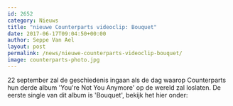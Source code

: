 ```yaml
---
id: 2652
category: Nieuws
title: "nieuwe Counterparts videoclip: Bouquet"
date: 2017-06-17T09:04:50+00:00
author: Seppe Van Ael
layout: post
permalink: /news/nieuwe-counterparts-videoclip-bouquet/
image: counterparts-photo.jpg
---
```

22 september zal de geschiedenis ingaan als de dag waarop Counterparts hun derde album 'You're Not You Anymore' op de wereld zal loslaten. De eerste single van dit album is 'Bouquet', bekijk het hier onder:
